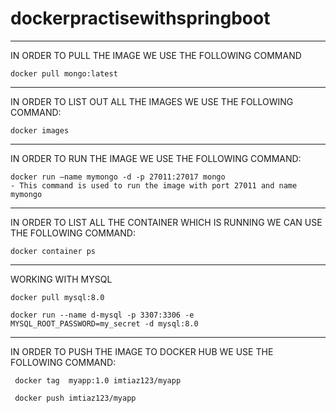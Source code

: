 # dockerpractisewithspringboot

----------------------------------------------
IN ORDER TO PULL THE IMAGE WE USE THE FOLLOWING COMMAND

```
docker pull mongo:latest
```

------------------------------------------------------

IN ORDER TO LIST OUT ALL THE IMAGES WE USE THE FOLLOWING COMMAND:

```
docker images
```
---------------------------------------------------------

IN ORDER TO RUN THE IMAGE WE USE THE FOLLOWING COMMAND:

```
docker run –name mymongo -d -p 27011:27017 mongo
- This command is used to run the image with port 27011 and name mymongo

```
-------------------------------------------------------------

IN ORDER TO LIST ALL THE CONTAINER WHICH IS RUNNING WE CAN USE THE FOLLOWING COMMAND:
```
docker container ps

```
-------------------------------------------------------------------
WORKING WITH MYSQL

```
docker pull mysql:8.0

docker run --name d-mysql -p 3307:3306 -e MYSQL_ROOT_PASSWORD=my_secret -d mysql:8.0

```
--------------------------------------------------------------------------
IN ORDER TO PUSH THE IMAGE TO DOCKER HUB WE USE THE FOLLOWING COMMAND:
```
 docker tag  myapp:1.0 imtiaz123/myapp
 
 docker push imtiaz123/myapp
```

